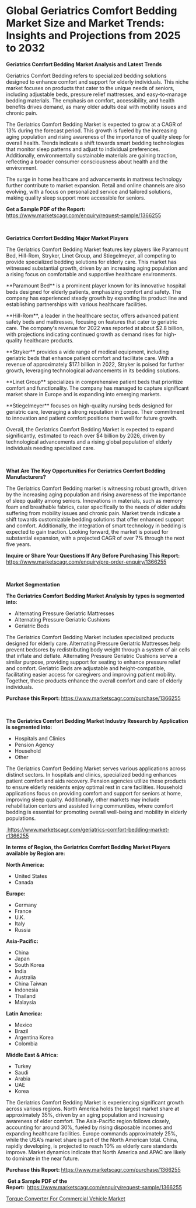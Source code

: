 <p><h1>Global Geriatrics Comfort Bedding Market Size and Market Trends: Insights and Projections from 2025 to 2032</h1></p><p><strong>Geriatrics Comfort Bedding Market Analysis and Latest Trends</strong></p>
<p><p>Geriatrics Comfort Bedding refers to specialized bedding solutions designed to enhance comfort and support for elderly individuals. This niche market focuses on products that cater to the unique needs of seniors, including adjustable beds, pressure relief mattresses, and easy-to-manage bedding materials. The emphasis on comfort, accessibility, and health benefits drives demand, as many older adults deal with mobility issues and chronic pain. </p><p>The Geriatrics Comfort Bedding Market is expected to grow at a CAGR of 13% during the forecast period. This growth is fueled by the increasing aging population and rising awareness of the importance of quality sleep for overall health. Trends indicate a shift towards smart bedding technologies that monitor sleep patterns and adjust to individual preferences. Additionally, environmentally sustainable materials are gaining traction, reflecting a broader consumer consciousness about health and the environment. </p><p>The surge in home healthcare and advancements in mattress technology further contribute to market expansion. Retail and online channels are also evolving, with a focus on personalized service and tailored solutions, making quality sleep support more accessible for seniors.</p></p>
<p><strong>Get a Sample PDF of the Report:&nbsp;</strong> <a href="https://www.marketscagr.com/enquiry/request-sample/1366255?utm_campaign=3165&utm_medium=2&utm_source=Github&utm_content=ia&utm_term=22032025&utm_id=geriatrics-comfort-bedding">https://www.marketscagr.com/enquiry/request-sample/1366255</a></p>
<p>&nbsp;</p>
<p><strong>Geriatrics Comfort Bedding Major Market Players</strong></p>
<p><p>The Geriatrics Comfort Bedding Market features key players like Paramount Bed, Hill-Rom, Stryker, Linet Group, and Stiegelmeyer, all competing to provide specialized bedding solutions for elderly care. This market has witnessed substantial growth, driven by an increasing aging population and a rising focus on comfortable and supportive healthcare environments.</p><p>**Paramount Bed** is a prominent player known for its innovative hospital beds designed for elderly patients, emphasizing comfort and safety. The company has experienced steady growth by expanding its product line and establishing partnerships with various healthcare facilities. </p><p>**Hill-Rom**, a leader in the healthcare sector, offers advanced patient safety beds and mattresses, focusing on features that cater to geriatric care. The company's revenue for 2022 was reported at about $2.8 billion, with projections indicating continued growth as demand rises for high-quality healthcare products.</p><p>**Stryker** provides a wide range of medical equipment, including geriatric beds that enhance patient comfort and facilitate care. With a revenue of approximately $17.1 billion in 2022, Stryker is poised for further growth, leveraging technological advancements in its bedding solutions.</p><p>**Linet Group** specializes in comprehensive patient beds that prioritize comfort and functionality. The company has managed to capture significant market share in Europe and is expanding into emerging markets.</p><p>**Stiegelmeyer** focuses on high-quality nursing beds designed for geriatric care, leveraging a strong reputation in Europe. Their commitment to innovation and patient comfort positions them well for future growth.</p><p>Overall, the Geriatrics Comfort Bedding Market is expected to expand significantly, estimated to reach over $4 billion by 2026, driven by technological advancements and a rising global population of elderly individuals needing specialized care.</p></p>
<p>&nbsp;</p>
<p><strong>What Are The Key Opportunities For Geriatrics Comfort Bedding Manufacturers?</strong></p>
<p><p>The Geriatrics Comfort Bedding market is witnessing robust growth, driven by the increasing aging population and rising awareness of the importance of sleep quality among seniors. Innovations in materials, such as memory foam and breathable fabrics, cater specifically to the needs of older adults suffering from mobility issues and chronic pain. Market trends indicate a shift towards customizable bedding solutions that offer enhanced support and comfort. Additionally, the integration of smart technology in bedding is expected to gain traction. Looking forward, the market is poised for substantial expansion, with a projected CAGR of over 7% through the next five years.</p></p>
<p><strong>Inquire or Share Your Questions If Any Before Purchasing This Report:</strong> <a href="https://www.marketscagr.com/enquiry/pre-order-enquiry/1366255?utm_campaign=3165&utm_medium=2&utm_source=Github&utm_content=ia&utm_term=22032025&utm_id=geriatrics-comfort-bedding">https://www.marketscagr.com/enquiry/pre-order-enquiry/1366255</a></p>
<p>&nbsp;</p>
<p><strong>Market Segmentation</strong></p>
<p><strong>The Geriatrics Comfort Bedding Market Analysis by types is segmented into:</strong></p>
<p><ul><li>Alternating Pressure Geriatric Mattresses</li><li>Alternating Pressure Geriatric Cushions</li><li>Geriatric Beds</li></ul></p>
<p><p>The Geriatrics Comfort Bedding Market includes specialized products designed for elderly care. Alternating Pressure Geriatric Mattresses help prevent bedsores by redistributing body weight through a system of air cells that inflate and deflate. Alternating Pressure Geriatric Cushions serve a similar purpose, providing support for seating to enhance pressure relief and comfort. Geriatric Beds are adjustable and height-compatible, facilitating easier access for caregivers and improving patient mobility. Together, these products enhance the overall comfort and care of elderly individuals.</p></p>
<p><strong>Purchase this Report:&nbsp;</strong><a href="https://www.marketscagr.com/purchase/1366255?utm_campaign=3165&utm_medium=2&utm_source=Github&utm_content=ia&utm_term=22032025&utm_id=geriatrics-comfort-bedding">https://www.marketscagr.com/purchase/1366255</a></p>
<p>&nbsp;</p>
<p><strong>The Geriatrics Comfort Bedding Market Industry Research by Application is segmented into:</strong></p>
<p><ul><li>Hospitals and Clinics</li><li>Pension Agency</li><li>Household</li><li>Other</li></ul></p>
<p><p>The Geriatrics Comfort Bedding Market serves various applications across distinct sectors. In hospitals and clinics, specialized bedding enhances patient comfort and aids recovery. Pension agencies utilize these products to ensure elderly residents enjoy optimal rest in care facilities. Household applications focus on providing comfort and support for seniors at home, improving sleep quality. Additionally, other markets may include rehabilitation centers and assisted living communities, where comfort bedding is essential for promoting overall well-being and mobility in elderly populations.</p></p>
<p><a href="https://www.marketscagr.com/geriatrics-comfort-bedding-market-r1366255?utm_campaign=3165&utm_medium=2&utm_source=Github&utm_content=ia&utm_term=22032025&utm_id=geriatrics-comfort-bedding">&nbsp;https://www.marketscagr.com/geriatrics-comfort-bedding-market-r1366255</a></p>
<p><strong>In terms of Region, the Geriatrics Comfort Bedding Market Players available by Region are:</strong></p>
<p>
    <p> <strong> North America: </strong>
        <ul>
            <li>United States</li>
            <li>Canada</li>
        </ul>
        </p> 
    <p> <strong> Europe: </strong>
        <ul>
            <li>Germany</li>
            <li>France</li>
            <li>U.K.</li>
            <li>Italy</li>
            <li>Russia</li>
        </ul>
        </p> 
    <p> <strong> Asia-Pacific: </strong>
        <ul>
            <li>China</li>
            <li>Japan</li>
            <li>South Korea</li>
            <li>India</li>
            <li>Australia</li>
            <li>China Taiwan</li>
            <li>Indonesia</li>
            <li>Thailand</li>
            <li>Malaysia</li>
        </ul>
        </p> 
    <p> <strong> Latin America: </strong>
        <ul>
            <li>Mexico</li>
            <li>Brazil</li>
            <li>Argentina Korea</li>
            <li>Colombia</li>
        </ul>
        </p> 
    <p> <strong> Middle East & Africa: </strong>
        <ul>
            <li>Turkey</li>
            <li>Saudi</li>
            <li>Arabia</li>
            <li>UAE</li>
            <li>Korea</li>
        </ul>
    </p>
    </p>
<p><p>The Geriatrics Comfort Bedding Market is experiencing significant growth across various regions. North America holds the largest market share at approximately 35%, driven by an aging population and increasing awareness of elder comfort. The Asia-Pacific region follows closely, accounting for around 30%, fueled by rising disposable incomes and expanding healthcare facilities. Europe commands approximately 25%, while the USA's market share is part of the North American total. China, rapidly developing, is projected to reach 10% as elderly care standards improve. Market dynamics indicate that North America and APAC are likely to dominate in the near future.</p></p>
<p><strong>Purchase this Report: </strong><a href="https://www.marketscagr.com/purchase/1366255?utm_campaign=3165&utm_medium=2&utm_source=Github&utm_content=ia&utm_term=22032025&utm_id=geriatrics-comfort-bedding">https://www.marketscagr.com/purchase/1366255</a></p>
<p>&nbsp;<strong>Get a Sample PDF of the Report:&nbsp;&nbsp;</strong><a href="https://www.marketscagr.com/enquiry/request-sample/1366255?utm_campaign=3165&utm_medium=2&utm_source=Github&utm_content=ia&utm_term=22032025&utm_id=geriatrics-comfort-bedding">https://www.marketscagr.com/enquiry/request-sample/1366255</a></p>
<p><strong></strong></p>
<p><p><a href="https://github.com/djibenesha/Market-Research-Report-List-1/blob/main/torque-converter-for-commercial-vehicle-market.md?utm_campaign=3165&utm_medium=2&utm_source=Github&utm_content=ia&utm_term=22032025&utm_id=geriatrics-comfort-bedding">Torque Converter For Commercial Vehicle Market</a></p></p>